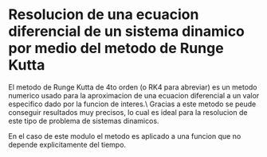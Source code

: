 # Resolucion de una ecuacion diferencial de un sistema dinamico por medio del metodo de Runge Kutta

El metodo de Runge Kutta de 4to orden (o RK4 para abreviar) es un metodo numerico usado para la aproximacion de una ecuacion diferencial a un valor especifico dado por la funcion de interes.\\
Gracias a este metodo se peude conseguir resultados muy precisos, lo cual es ideal para la resolucion de este tipo de problema de sistemas dinamicos.

En el caso de este modulo el metodo es aplicado a una funcion que no depende explicitamente del tiempo.

